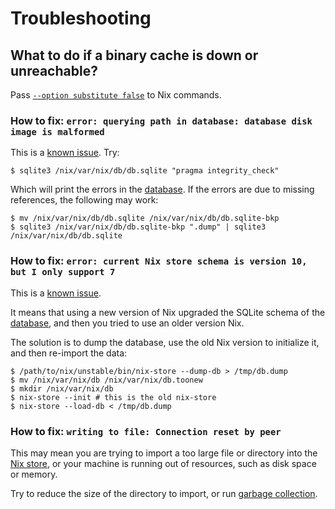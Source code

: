 # Troubleshooting

## What to do if a binary cache is down or unreachable?

Pass [`--option substitute false`](https://nix.dev/manual/nix/2.18/command-ref/conf-file#conf-substitute) to Nix commands.

### How to fix: `error: querying path in database: database disk image is malformed`

This is a [known issue](https://github.com/NixOS/nix/issues/1353).
Try:

```shell-session
$ sqlite3 /nix/var/nix/db/db.sqlite "pragma integrity_check"
```

Which will print the errors in the [database](https://nix.dev/manual/nix/2.18/glossary#gloss-nix-database).
If the errors are due to missing references, the following may work:

```shell-session
$ mv /nix/var/nix/db/db.sqlite /nix/var/nix/db/db.sqlite-bkp
$ sqlite3 /nix/var/nix/db/db.sqlite-bkp ".dump" | sqlite3 /nix/var/nix/db/db.sqlite
```

### How to fix: `error: current Nix store schema is version 10, but I only support 7`

This is a [known issue](https://github.com/NixOS/nix/issues/1251).

It means that using a new version of Nix upgraded the SQLite schema of the [database](https://nix.dev/manual/nix/2.18/glossary#gloss-nix-database), and then you tried to use an older version Nix.

The solution is to dump the database, use the old Nix version to initialize it, and then re-import the data:

```shell-session
$ /path/to/nix/unstable/bin/nix-store --dump-db > /tmp/db.dump
$ mv /nix/var/nix/db /nix/var/nix/db.toonew
$ mkdir /nix/var/nix/db
$ nix-store --init # this is the old nix-store
$ nix-store --load-db < /tmp/db.dump
```

### How to fix: `writing to file: Connection reset by peer`

This may mean you are trying to import a too large file or directory into the [Nix store](https://nix.dev/manual/nix/2.18/glossary#gloss-store), or your machine is running out of resources, such as disk space or memory.

Try to reduce the size of the directory to import, or run [garbage collection](https://nix.dev/manual/nix/2.18/command-ref/nix-collect-garbage).
